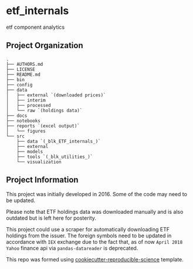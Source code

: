 etf_internals
==============================

etf component analytics

Project Organization
--------------------

    .
    ├── AUTHORS.md
    ├── LICENSE
    ├── README.md
    ├── bin
    ├── config
    ├── data
    │   ├── external `(downloaded prices)`
    │   ├── interim
    │   ├── processed
    │   └── raw `(holdings data)`
    ├── docs
    ├── notebooks
    ├── reports `(excel output)`
    │   └── figures
    └── src
        ├── data `(_blk_ETF_internals_)`
        ├── external
        ├── models
        ├── tools `(_blk_utilities_)`
        └── visualization

Project Information
--------------------

This project was initially developed in 2016. Some of the code 
may need to be updated. 

Please note that ETF holdings data was downloaded manually and is 
also outdated but is left here for posterity. 

This project could use a scraper for automatically downloading ETF
holdings from the issuer. The foreign symbols need to be updated in
accordance with `IEX` exchange due to the fact that, as of now `April 2018`
`Yahoo` finance api via `pandas-datareader` is deprecated.

This repo was formed using [cookiecutter-reproducible-science](https://github.com/mkrapp/cookiecutter-reproducible-science) template.
